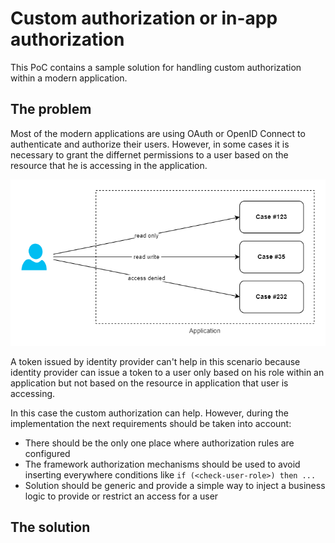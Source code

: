 # Custom authorization or in-app authorization

This PoC contains a sample solution for handling custom authorization within a modern application.

## The problem

Most of the modern applications are using OAuth or OpenID Connect to authenticate and authorize their users. However, in some cases it is necessary to grant  the differnet permissions to a user based on the resource that he is accessing in the application.

![problem](docs/custom-authz-problem.png)

A token issued by identity provider can't help in this scenario because identity provider can issue a token to a user only based on his role within an application but not based on the resource in application that user is accessing.

In this case the custom authorization can help. However, during the implementation the next requirements should be taken into account:

- There should be the only one place where authorization rules are configured
- The framework authorization mechanisms should be used to avoid inserting everywhere conditions like ```if (<check-user-role>) then ...```
- Solution should be generic and provide a simple way to inject a business logic to provide or restrict an access for a user

## The solution
